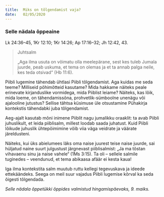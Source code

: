 ```yaml
---
title:  Miks on tõlgendamist vaja?
date:   02/05/2020
---
```


### Selle nädala õppeaine
Lk 24:36–45, 1Kr 12:10; 1Kr 14:26; Ap 17:16–32; Jh 12:42, 43.

> <p>Juhtsalm</p>
> „Aga ilma usuta on võimatu olla meelepärane, sest kes tuleb Jumala juurde, peab uskuma, et tema on olemas ja et ta annab palga neile, kes teda otsivad“ (Hb 11:6).

Piibli lugemine tähendab ühtlasi Piibli tõlgendamist. Aga kuidas me seda teeme? Milliseid põhimõtteid kasutame? Mida hakkame näiteks peale erinevate kirjanduslike vormidega, mida Piiblist leiame? Näiteks, kas lõik, mida loeme, on tähendamissõna, prohvetlik-sümboolne unenägu või ajalooline jutustus? Sellise tähtsa küsimuse üle otsustamine Pühakirja kontekstis tähendabki juba tõlgendamist.

Aeg-ajalt kasutab mõni inimene Piiblit nagu jumalikku oraaklit: ta avab Piibli juhuslikult, et leida piiblisalm, millest loodab saada juhatust. Kuid Piibli lõikude juhuslik ühtepõimimine võib viia väga veidrate ja väärate järeldusteni.

Näiteks, kui üks abielumees läks oma naise juurest teise naise juurde, sai hüljatud naine suurt julgustust järgnevast piiblisalmist: „Ja ma tõstan vihavaenu sinu ja naise vahele“ (1Ms 3:15). Ta oli – sellele salmile tuginedes – veendunud, et tema abikaasa afäär ei kesta kaua!

Iga ilma kontekstita salm muutub ruttu kellegi tegevuskava ja ideede ettekäändeks. Seega on meil suur vajadus Piibli lugemise kõrval ka seda õigesti tõlgendada.

_Selle nädala õppetükki õppides valmistud hingamispäevaks, 9. maiks._
